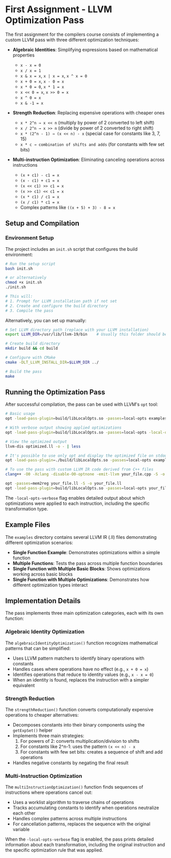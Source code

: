 # First Assignment - LLVM Optimization Pass

The first assignment for the compilers course consists of implementing a custom LLVM pass with three different optimization techniques:

- **Algebraic Identities**: Simplifying expressions based on mathematical properties
  - `x - x = 0`
  - `x / x = 1`
  - `x & x = x`, `x | x = x`, `x ^ x = 0`
  - `x + 0 = x`, `x - 0 = x`
  - `x * 0 = 0`, `x * 1 = x`
  - `x << 0 = x`, `x >> 0 = x`
  - `x ^ 0 = x`
  - `x & -1 = x`

- **Strength Reduction**: Replacing expensive operations with cheaper ones
  - `x * 2^n → x << n` (multiply by power of 2 converted to left shift)
  - `x / 2^n → x >> n` (divide by power of 2 converted to right shift)
  - `x * (2^n - 1) → (x << n) - x` (special case for constants like 3, 7, 15)
  - `x * c → combination of shifts and adds` (for constants with few set bits)

- **Multi-instruction Optimization**: Eliminating canceling operations across instructions
  - `(x + c1) - c1 = x`
  - `(x - c1) + c1 = x`
  - `(x << c1) >> c1 = x`
  - `(x >> c1) << c1 = x`
  - `(x * c1) / c1 = x`
  - `(x / c1) * c1 = x`
  - Complex patterns like `((x + 5) + 3) - 8 = x`

## Setup and Compilation

### Environment Setup

The project includes an `init.sh` script that configures the build environment:

```bash
# Run the setup script
bash init.sh

# or alternatively
chmod +x init.sh
./init.sh

# This will:
# 1. Prompt for LLVM installation path if not set
# 2. Create and configure the build directory
# 3. Compile the pass
```

Alternatively, you can set up manually:

```bash
# Set LLVM directory path (replace with your LLVM installation)
export LLVM_DIR=/usr/lib/llvm-19/bin    # Usually this folder should be fine

# Create build directory
mkdir build && cd build

# Configure with CMake
cmake -DLT_LLVM_INSTALL_DIR=$LLVM_DIR ../

# Build the pass
make
```

## Running the Optimization Pass

After successful compilation, the pass can be used with LLVM's `opt` tool:

```bash
# Basic usage
opt -load-pass-plugin=build/libLocalOpts.so -passes=local-opts examples/single_function.ll -o optimized.ll

# With verbose output showing applied optimizations
opt -load-pass-plugin=build/libLocalOpts.so -passes=local-opts -local-opts-verbose examples/single_function.ll -o optimized.ll

# View the optimized output
llvm-dis optimized.ll -o - | less

# It's possible to use only opt and display the optimized file on stdout
opt -load-pass-plugin=./build/libLocalOpts.so -passes=local-opts examples/single_function.ll -S

# To use the pass with custom LLVM IR code derived from C++ files
clang++ -O0 -Xclang -disable-O0-optnone -emit-llvm your_file.cpp -S -o your_file.ll # Generates LLVM IR without applying any optimization

opt -passes=mem2reg your_file.ll -S -o your_file.ll
opt -load-pass-plugin=build/libLocalOpts.so -passes=local-opts your_file.ll -o your_file_optimized.ll
```

The `-local-opts-verbose` flag enables detailed output about which optimizations were applied to each instruction, including the specific transformation type.

## Example Files

The `examples` directory contains several LLVM IR (.ll) files demonstrating different optimization scenarios:

- **Single Function Example**: Demonstrates optimizations within a simple function
- **Multiple Functions**: Tests the pass across multiple function boundaries
- **Single Function with Multiple Basic Blocks**: Shows optimizations working across basic blocks
- **Single Function with Multiple Optimizations**: Demonstrates how different optimization types interact

## Implementation Details

The pass implements three main optimization categories, each with its own function:

### Algebraic Identity Optimization

The `algebraicIdentityOptimization()` function recognizes mathematical patterns that can be simplified:
- Uses LLVM pattern matchers to identify binary operations with constants
- Handles cases where operations have no effect (e.g., `x + 0 = x`)
- Identifies operations that reduce to identity values (e.g., `x - x = 0`)
- When an identity is found, replaces the instruction with a simpler equivalent

### Strength Reduction

The `strengthReduction()` function converts computationally expensive operations to cheaper alternatives:
- Decomposes constants into their binary components using the `getExpSet()` helper
- Implements three main strategies:
  1. For powers of 2: converts multiplication/division to shifts
  2. For constants like 2^n-1: uses the pattern `(x << n) - x`
  3. For constants with few set bits: creates a sequence of shift and add operations
- Handles negative constants by negating the final result

### Multi-Instruction Optimization

The `multiInstructionOptimization()` function finds sequences of instructions where operations cancel out:
- Uses a worklist algorithm to traverse chains of operations
- Tracks accumulating constants to identify when operations neutralize each other
- Handles complex patterns across multiple instructions
- For cancellation patterns, replaces the sequence with the original variable

When the `-local-opts-verbose` flag is enabled, the pass prints detailed information about each transformation, including the original instruction and the specific optimization rule that was applied.
